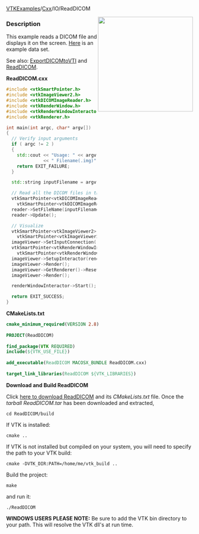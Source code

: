 [VTKExamples](/index/)/[Cxx](/Cxx)/IO/ReadDICOM

<img align="right" src="https://github.com/lorensen/VTKExamples/blob/gh-pages/Testing/Baseline/IO/TestReadDICOM.png?raw=true" width="256" />

### Description
This example reads a DICOM file and displays it on the screen. [Here](http://www.vtk.org/Wiki/images/2/27/DICOM_Prostate.zip) is an example data set.

See also: [ExportDICOMtoVTI](Cxx/IO/ExportDICOMtoVTI) and [ReadDICOM](Cxx/IO/ReadDICOM).

**ReadDICOM.cxx**
```c++
#include <vtkSmartPointer.h>
#include <vtkImageViewer2.h>
#include <vtkDICOMImageReader.h>
#include <vtkRenderWindow.h>
#include <vtkRenderWindowInteractor.h>
#include <vtkRenderer.h>

int main(int argc, char* argv[])
{
  // Verify input arguments
  if ( argc != 2 )
  {
    std::cout << "Usage: " << argv[0]
              << " Filename(.img)" << std::endl;
    return EXIT_FAILURE;
  }

  std::string inputFilename = argv[1];

  // Read all the DICOM files in the specified directory.
  vtkSmartPointer<vtkDICOMImageReader> reader =
    vtkSmartPointer<vtkDICOMImageReader>::New();
  reader->SetFileName(inputFilename.c_str());
  reader->Update();

  // Visualize
  vtkSmartPointer<vtkImageViewer2> imageViewer =
    vtkSmartPointer<vtkImageViewer2>::New();
  imageViewer->SetInputConnection(reader->GetOutputPort());
  vtkSmartPointer<vtkRenderWindowInteractor> renderWindowInteractor =
    vtkSmartPointer<vtkRenderWindowInteractor>::New();
  imageViewer->SetupInteractor(renderWindowInteractor);
  imageViewer->Render();
  imageViewer->GetRenderer()->ResetCamera();
  imageViewer->Render();

  renderWindowInteractor->Start();

  return EXIT_SUCCESS;
}
```
**CMakeLists.txt**
```cmake
cmake_minimum_required(VERSION 2.8)
 
PROJECT(ReadDICOM)
 
find_package(VTK REQUIRED)
include(${VTK_USE_FILE})
 
add_executable(ReadDICOM MACOSX_BUNDLE ReadDICOM.cxx)
 
target_link_libraries(ReadDICOM ${VTK_LIBRARIES})
```

**Download and Build ReadDICOM**

Click [here to download ReadDICOM](https://github.com/lorensen/VTKWikiExamplesTarballs/raw/master/ReadDICOM.tar) and its *CMakeLists.txt* file.
Once the *tarball ReadDICOM.tar* has been downloaded and extracted,
```
cd ReadDICOM/build 
```
If VTK is installed:
```
cmake ..
```
If VTK is not installed but compiled on your system, you will need to specify the path to your VTK build:
```
cmake -DVTK_DIR:PATH=/home/me/vtk_build ..
```
Build the project:
```
make
```
and run it:
```
./ReadDICOM
```
**WINDOWS USERS PLEASE NOTE:** Be sure to add the VTK bin directory to your path. This will resolve the VTK dll's at run time.


